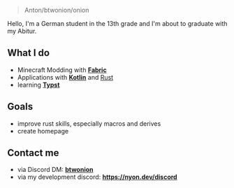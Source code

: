> Anton/btwonion/onion

Hello, 
I'm a German student in the 13th grade 
and I'm about to graduate with my 
Abitur.

## What I do
- Minecraft Modding with [**Fabric**](https://fabricmc.net)
- Applications with [**Kotlin**](https://kotlinlang.org) and [Rust](https://rust-lang.org)
- learning [**Typst**](https://typst.app)

## Goals
- improve rust skills, especially macros and derives
- create homepage

## Contact me
- via Discord DM: [**btwonion**](https://discord.com/users/645263163411005440)
- via my development discord: **https://nyon.dev/discord**
